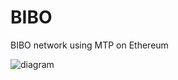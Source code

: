 # BIBO
BIBO network using MTP on Ethereum



![diagram](https://github.com/wtait/BIBO/blob/diagram/mtp.png?raw=true)
